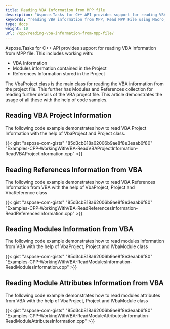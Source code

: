 ```yaml
---
title: Reading VBA Information from MPP file
description: "Aspose.Tasks for C++ API provides support for reading VBA information from the MPP file."
keywords: "reading VBA information from MPP, Read MPP File using Macro, Read Modules Information from VBA, Read References Information from VBA, Read VBA Project Information, Aspose.Tasks, C++"
type: docs
weight: 10
url: /cpp/reading-vba-information-from-mpp-file/
---
```


Aspose.Tasks for C++ API provides support for reading VBA information from MPP file. This includes working with:

- VBA Information
- Modules information contained in the Project
- References Information stored in the Project

The VbaProject class is the main class for reading the VBA information from the project file. This further has Modules and References collection for reading further details of the VBA project file. This article demonstrates the usage of all these with the help of code samples.

## **Reading VBA Project Information**
The following code example demonstrates how to read VBA Project Information with the help of VbaProject and Project class.

{{< gist "aspose-com-gists" "85d3cb818a62006b9ae8f8e3eaab6f80" "Examples-CPP-WorkingWithVBA-ReadVBAProjectInformation-ReadVBAProjectInformation.cpp" >}}

## **Reading References Information from VBA**
The following code example demonstrates how to read VBA References Information from VBA with the help of VbaProject, Project and VbaReference class

{{< gist "aspose-com-gists" "85d3cb818a62006b9ae8f8e3eaab6f80" "Examples-CPP-WorkingWithVBA-ReadReferencesInformation-ReadReferencesInformation.cpp" >}}

## **Reading Modules Information from VBA**
The following code example demonstrates how to read modules information from VBA with the help of VbaProject, Project and IVbaModule class

{{< gist "aspose-com-gists" "85d3cb818a62006b9ae8f8e3eaab6f80" "Examples-CPP-WorkingWithVBA-ReadModulesInformation-ReadModulesInformation.cpp" >}}

## **Reading Module Attributes Information from VBA**
The following code example demonstrates how to read modules attributes from VBA with the help of VbaProject, Project and IVbaModule class

{{< gist "aspose-com-gists" "85d3cb818a62006b9ae8f8e3eaab6f80" "Examples-CPP-WorkingWithVBA-ReadModuleAttributesInformation-ReadModuleAttributesInformation.cpp" >}}

